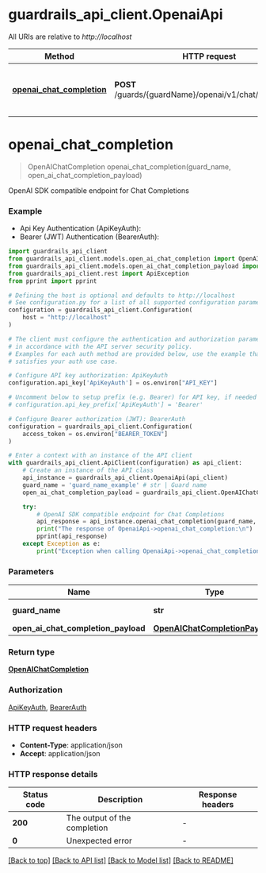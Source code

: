 # guardrails_api_client.OpenaiApi

All URIs are relative to *http://localhost*

Method | HTTP request | Description
------------- | ------------- | -------------
[**openai_chat_completion**](OpenaiApi.md#openai_chat_completion) | **POST** /guards/{guardName}/openai/v1/chat/completions | OpenAI SDK compatible endpoint for Chat Completions


# **openai_chat_completion**
> OpenAIChatCompletion openai_chat_completion(guard_name, open_ai_chat_completion_payload)

OpenAI SDK compatible endpoint for Chat Completions

### Example

* Api Key Authentication (ApiKeyAuth):
* Bearer (JWT) Authentication (BearerAuth):

```python
import guardrails_api_client
from guardrails_api_client.models.open_ai_chat_completion import OpenAIChatCompletion
from guardrails_api_client.models.open_ai_chat_completion_payload import OpenAIChatCompletionPayload
from guardrails_api_client.rest import ApiException
from pprint import pprint

# Defining the host is optional and defaults to http://localhost
# See configuration.py for a list of all supported configuration parameters.
configuration = guardrails_api_client.Configuration(
    host = "http://localhost"
)

# The client must configure the authentication and authorization parameters
# in accordance with the API server security policy.
# Examples for each auth method are provided below, use the example that
# satisfies your auth use case.

# Configure API key authorization: ApiKeyAuth
configuration.api_key['ApiKeyAuth'] = os.environ["API_KEY"]

# Uncomment below to setup prefix (e.g. Bearer) for API key, if needed
# configuration.api_key_prefix['ApiKeyAuth'] = 'Bearer'

# Configure Bearer authorization (JWT): BearerAuth
configuration = guardrails_api_client.Configuration(
    access_token = os.environ["BEARER_TOKEN"]
)

# Enter a context with an instance of the API client
with guardrails_api_client.ApiClient(configuration) as api_client:
    # Create an instance of the API class
    api_instance = guardrails_api_client.OpenaiApi(api_client)
    guard_name = 'guard_name_example' # str | Guard name
    open_ai_chat_completion_payload = guardrails_api_client.OpenAIChatCompletionPayload() # OpenAIChatCompletionPayload | 

    try:
        # OpenAI SDK compatible endpoint for Chat Completions
        api_response = api_instance.openai_chat_completion(guard_name, open_ai_chat_completion_payload)
        print("The response of OpenaiApi->openai_chat_completion:\n")
        pprint(api_response)
    except Exception as e:
        print("Exception when calling OpenaiApi->openai_chat_completion: %s\n" % e)
```



### Parameters


Name | Type | Description  | Notes
------------- | ------------- | ------------- | -------------
 **guard_name** | **str**| Guard name | 
 **open_ai_chat_completion_payload** | [**OpenAIChatCompletionPayload**](OpenAIChatCompletionPayload.md)|  | 

### Return type

[**OpenAIChatCompletion**](OpenAIChatCompletion.md)

### Authorization

[ApiKeyAuth](../README.md#ApiKeyAuth), [BearerAuth](../README.md#BearerAuth)

### HTTP request headers

 - **Content-Type**: application/json
 - **Accept**: application/json

### HTTP response details

| Status code | Description | Response headers |
|-------------|-------------|------------------|
**200** | The output of the completion |  -  |
**0** | Unexpected error |  -  |

[[Back to top]](#) [[Back to API list]](../README.md#documentation-for-api-endpoints) [[Back to Model list]](../README.md#documentation-for-models) [[Back to README]](../README.md)

